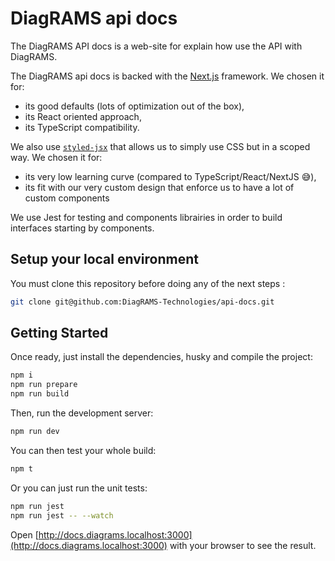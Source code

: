 # DiagRAMS api docs

The DiagRAMS API docs is a web-site for explain how use the API with DiagRAMS.

The DiagRAMS api docs is backed with the [Next.js](https://nextjs.org/)
framework. We chosen it for:

- its good defaults (lots of optimization out of the box),
- its React oriented approach,
- its TypeScript compatibility.

We also use [`styled-jsx`](https://github.com/vercel/styled-jsx) that allows us
to simply use CSS but in a scoped way. We chosen it for:

- its very low learning curve (compared to TypeScript/React/NextJS 😅),
- its fit with our very custom design that enforce us to have a lot of custom
  components

We use Jest for testing and components librairies in order to
build interfaces starting by components.

## Setup your local environment

You must clone this repository before doing any of the next steps :

```sh
git clone git@github.com:DiagRAMS-Technologies/api-docs.git
```

## Getting Started

Once ready, just install the dependencies, husky and compile the project:

```sh
npm i
npm run prepare
npm run build
```

Then, run the development server:

```bash
npm run dev
```

You can then test your whole build:

```sh
npm t
```

Or you can just run the unit tests:

```sh
npm run jest
npm run jest -- --watch
```

Open [http://docs.diagrams.localhost:3000](http://docs.diagrams.localhost:3000)
with your browser to see the result.
